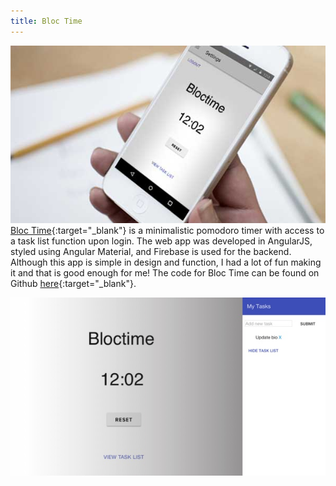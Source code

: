 ```yaml
---
title: Bloc Time
---
```


![Bloc Time](assets/img/work/proj-2/thumb.jpg)
[Bloc Time](https://bloc-jams-angularjs.herokuapp.com/album){:target="_blank"} is a minimalistic pomodoro timer with access to a task list function upon login. The web app was developed in AngularJS, styled using Angular Material, and Firebase is used for the backend. Although this app is simple in design and function, I had a lot of fun making it and that is good enough for me! The code for Bloc Time can be found on Github [here](https://github.com/EricSSartorius/bloctime){:target="_blank"}.

![Bloc Time](assets/img/work/proj-2/img1.jpg)